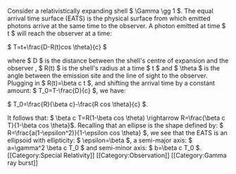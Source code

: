 Consider a relativistically expanding shell $ \Gamma \gg 1 $. The equal arrival time surface (EATS) is the physical surface from which emitted photons arrive at the same time to the observer. A photon emitted at time $ t $ will reach the observer at a time:

$ T=t+\frac{D-R(t)cos \theta}{c} $

where $ D $ is the distance between the shell's centre of expansion and the observer , $ R(t) $ is the shell's radius at a time $ t $ and $ \theta $ is the angle between the emission site and the line of sight to the observer. Plugging in $ R(t)=\beta c t $, and shifting the arrival time by a constant amount: $ T_0=T-\frac{D}{c} $, we have:

$ T_0=\frac{R}{\beta c}-\frac{R cos \theta}{c} $.

It follows that: $ \beta c T=R(1-\beta cos \theta) \rightarrow R=\frac{\beta c T}{1-\beta cos \theta}$. Recalling that an ellipse is the shape defined by: $ R=\frac{a(1-\epsilon^2)}{1-\epsilon cos \theta} $, we see that the EATS is an ellipsoid with ellipticity: $ \epsilon=\beta $, a semi-major axis: $ a=\gamma^2 \beta c T_0 $ and semi-minor axis:  $ b=\beta c T_0 $.
[[Category:Special Relativity]]
[[Category:Observation]]
[[Category:Gamma ray burst]]